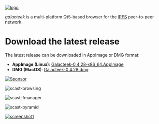 
[![logo](https://raw.githubusercontent.com/pinnaculum/galacteek/master/share/icons/galacteek-incandescent-128.png)](https://github.com/pinnaculum/galacteek)

*galacteek* is a multi-platform Qt5-based browser
for the [IPFS](https://ipfs.io) peer-to-peer network.

# Download the latest release

The latest release can be downloaded in AppImage or DMG format:

- **AppImage (Linux)**: [Galacteek-0.4.28-x86_64.AppImage](https://github.com/pinnaculum/galacteek/releases/download/v0.4.28/Galacteek-0.4.28-x86_64.AppImage)
- **DMG (MacOS)**: [Galacteek-0.4.28.dmg](https://github.com/pinnaculum/galacteek/releases/download/v0.4.28/Galacteek-0.4.28.dmg)

[![Sponsor](https://raw.githubusercontent.com/pinnaculum/galacteek/master/share/icons/donate.png)](https://github.com/sponsors/pinnaculum)

![scast-browsing](https://raw.githubusercontent.com/pinnaculum/galacteek/master/share/screencasts/browsing-ipfsio.gif)

![scast-fmanager](https://raw.githubusercontent.com/pinnaculum/galacteek/master/share/screencasts/filemanager-dirimport.gif)

![scast-pyramid](https://raw.githubusercontent.com/pinnaculum/galacteek/master/share/screencasts/pyramid-drop1.gif)

[![screenshot1](https://raw.githubusercontent.com/pinnaculum/galacteek/master/screenshots/browse-wikipedia-small.png)](https://raw.githubusercontent.com/pinnaculum/galacteek/master/screenshots/browse-wikipedia.png)
